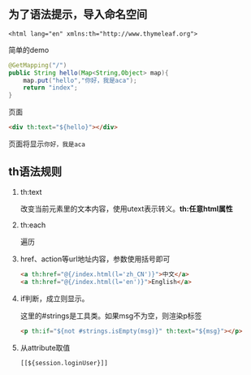 ## 为了语法提示，导入命名空间
`<html lang="en" xmlns:th="http://www.thymeleaf.org">`

简单的demo
```java
@GetMapping("/")
public String hello(Map<String,Object> map){
    map.put("hello","你好，我是aca");
    return "index";
}
```
页面
```html
<div th:text="${hello}"></div>
```
页面将显示`你好，我是aca`

## th语法规则
1. th:text
    
    改变当前元素里的文本内容，使用utext表示转义。**th:任意html属性**
2. th:each

   遍历
3. href、action等url地址内容，参数使用括号即可
   ```html
   <a th:href="@{/index.html(l='zh_CN')}">中文</a>
   <a th:href="@{/index.html(l='en')}">English</a>
   ```
4. if判断，成立则显示。
   
   这里的#strings是工具类。如果msg不为空，则渲染p标签
   ```html
   <p th:if="${not #strings.isEmpty(msg)}" th:text="${msg}"></p>
   ```
5. 从attribute取值

   `[[${session.loginUser}]]`
